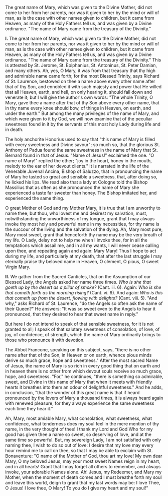 
The great name of Mary, which was given to the Divine Mother, did not come to her from her parents, nor was it given to her by the mind or will of man, as is the case with other names given to children, but it came from Heaven, as many of the Holy Fathers tell us, and was given by a Divine ordinance. \"The name of Mary came from the treasury of the Divinity.\"

**I\.** The great name of Mary, which was given to the Divine Mother, did not come to her from her parents, nor was it given to her by the mind or will of man, as is the case with other names given to children, but it came from Heaven, as many of the Holy Fathers tell us, and was given by a Divine ordinance. \"The name of Mary came from the treasury of the Divinity.\" This is attested by St. Jerome, St. Epiphanius, St. Antoninus, St. Peter Damian, and many others. Ah, yes, O Mary, it was from that treasury that thy high and admirable name came forth; for the most Blessed Trinity, says Richard of St. Laurence, bestowed on thee a name above every other name after that of thy Son, and ennobled it with such majesty and power that He willed that all Heaven, earth, and hell, on only hearing it, should fall down and venerate it; but I will give the author\'s own words: \"The whole Trinity, O Mary, gave thee a name after that of thy Son above every other name, that in thy name every knee should bow, of things in Heaven, on earth, and under the earth.\" But among the many privileges of the name of Mary, and which were given to it by God, we will now examine that of the peculiar sweetness found in it by the servants of this most holy Lady during life and in death.

The holy anchorite Honorius used to say that \"this name of Mary is filled with every sweetness and Divine savour\"; so much so, that the glorious St. Anthony of Padua found the same sweetness in the name of Mary that St. Bernard found in that of Jesus. \"Name of Jesus!\" exclaimed the one. \"O name of Mary!\" replied the other; \"joy in the heart, honey in the mouth, melody to the ear of her devout clients.\" It is narrated in the life of the Venerable Juvenal Ancina, Bishop of Saluzzo, that in pronouncing the name of Mary he tasted so great and sensible a sweetness, that, after doing so, he licked his lips. We read also that a lady at Cologne told the Bishop Massilius that as often as she pronounced the name of Mary she experienced a taste far sweeter than honey. The Bishop imitated her, and experienced the same thing.

O great Mother of God and my Mother Mary, it is true that I am unworthy to name thee; but thou, who lovest me and desirest my salvation, must, notwithstanding the unworthiness of my tongue, grant that I may always invoke thy most holy and powerful name in my necessities, for thy name is the succour of the living and the salvation of the dying. Ah, Mary most pure, Mary most sweet, grant that henceforth thy name may be the very breath of my life. O Lady, delay not to help me when I invoke thee, for in all the temptations which assail me, and in all my wants, I will never cease calling upon thee, and repeating again and again: Mary Mary! Thus I hope to act during my life, and particularly at my death, that after the last struggle I may eternally praise thy beloved name in Heaven, O clement, O pious, O sweet Virgin Mary.

**II\.** We gather from the Sacred Canticles, that on the Assumption of our Blessed Lady, the Angels asked her name three times. *Who is she that goeth up by the desert as a pillar of smoke?* (Cant. iii. 6). Again: *Who is she that cometh forth as the morning rising?* (Cant. vi. 9). And again: *Who is this that cometh up from the desert, flowing with delights?* (Cant. viii. 5). \"And why,\" asks Richard of St. Laurence, \"do the Angels so often ask the name of their Queen?\" He answers: \"It was so sweet even to the Angels to hear it pronounced, that they desired to hear that sweet name in reply.\"

But here I do not intend to speak of that sensible sweetness, for it is not granted to all; I speak of that salutary sweetness of consolation, of love, of joy, of confidence, of strength, which the name of Mary ordinarily brings to those who pronounce it with devotion.

The Abbot Francone, speaking on this subject, says, \"there is no other name after that of the Son, in Heaven or on earth, whence pious minds derive so much grace, hope and sweetness.\" After the most sacred Name of Jesus, the name of Mary is so rich in every good thing that on earth and in heaven there is no other from which devout souls receive so much grace, hope, and sweetness. \"For,\" he continues, \"there is something so admirable, sweet, and Divine in this name of Mary that when it meets with friendly hearts it breathes into them an odour of delightful sweetness.\" And he adds, in conclusion, \"that the wonder of this great name is that if heard pronounced by the lovers of Mary a thousand times, it is always heard again with renewed pleasure, for they always experience the same sweetness each time they hear it.\"

Ah, Mary, most amiable Mary, what consolation, what sweetness, what confidence, what tenderness does my soul feel in the mere mention of thy name, in the very thought of thee! I thank my Lord and God Who for my good has given thee a name so sweet, so deserving of love, and at the same time so powerful. But, my sovereign Lady, I am not satisfied with only naming thee, I wish to do so out of love: I desire that my love may every hour remind me to call on thee, so that I may be able to exclaim with St. Bonaventure: \"O name of the Mother of God, thou art my love! My own dear Mary, O my beloved Jesus, may your most sweet Names reign in my heart, and in all hearts! Grant that I may forget all others to remember, and always invoke, your adorable Names alone. Ah! Jesus, my Redeemer, and Mary my Mother, when the moment of death comes and I must breathe forth my soul and leave this world, deign to grant that my last words may be: I love Thee, O Jesus! I love thee, O Mary! To you do I give my heart and my soul!\"

